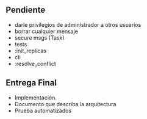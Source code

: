 ## Pendiente

- darle privilegios de administrador a otros usuarios
- borrar cualquier mensaje
- secure msgs (Task)
- tests
- :init_replicas
- cli
- :resolve_conflict

## Entrega Final

- Implementación.
- Documento que describa la arquitectura
- Prueba automatizados
